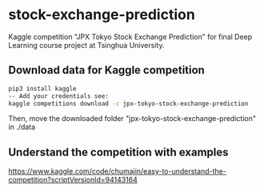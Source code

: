 # stock-exchange-prediction
Kaggle competition "JPX Tokyo Stock Exchange Prediction" for final Deep Learning course project at Tsinghua University. 

## Download data for Kaggle competition

````bash
pip3 install kaggle
-- Add your credentials see: 
kaggle competitions download -c jpx-tokyo-stock-exchange-prediction
````
Then, move the downloaded folder "jpx-tokyo-stock-exchange-prediction" in ./data


## Understand the competition with examples

https://www.kaggle.com/code/chumajin/easy-to-understand-the-competition?scriptVersionId=94143164